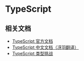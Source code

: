 # TypeScript

## 相关文档

- [TypeScript 官方文档](https://www.typescriptlang.org/docs)
- [TypeScript 中文文档（冴羽翻译）](https://ts.yayujs.com)
- [TypeScript 类型挑战](https://github.com/type-challenges/type-challenges)

